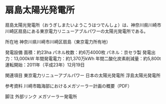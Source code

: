 # 扇島太陽光発電所

扇島太陽光発電所（おうぎしまたいようこうはつでんしょ）は、神奈川県川崎市川崎区扇島にある東京電力リニューアブルパワーの太陽光発電所である。

所在地
神奈川県川崎市川崎区扇島（東京電力所有地）

発電設備
面積：約23ha
パネル枚数：約6万4000枚
パネル：京セラ製
発電出力：13,000kW
年間発電電力：約1,370万kWh
年間二酸化炭素削減量：約5,800t
運転開始：2011年（平成23年）12月19日

関連項目
東京電力リニューアブルパワー
日本の太陽光発電所
浮島太陽光発電所

参考資料
川崎市臨海部におけるメガソーラー計画の概要（PDF）

脚注
外部リンク
メガソーラー発電所